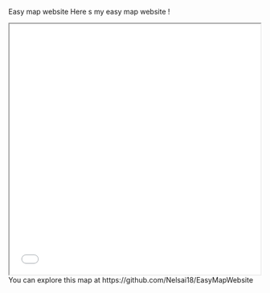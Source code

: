 Easy map website
Here s my easy map website !
<iframe src="ManausMap.html" height="500" width="500"></iframe>
You can explore this map at https://github.com/Nelsai18/EasyMapWebsite
